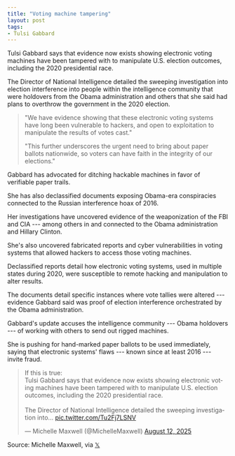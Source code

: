 ```yaml
---
title: "Voting machine tampering"
layout: post
tags:
- Tulsi Gabbard
---
```


Tulsi Gabbard says that evidence now exists showing electronic voting machines have been tampered with to manipulate U.S. election outcomes, including the 2020 presidential race.

The Director of National Intelligence detailed the sweeping investigation into election interference into people within the intelligence community that were holdovers from the Obama administration and others that she said had plans to overthrow the government in the 2020 election.

> "We have evidence showing that these electronic voting systems have long been vulnerable to hackers, and open to exploitation to manipulate the results of votes cast."
>
> "This further underscores the urgent need to bring about paper ballots nationwide, so voters can have faith in the integrity of our elections."

Gabbard has advocated for ditching hackable machines in favor of verifiable paper trails.

She has also declassified documents exposing Obama-era conspiracies connected to the Russian interference hoax of  2016.

Her investigations have uncovered evidence of the weaponization of the FBI and CIA --- among others in and connected to the Obama administration and Hillary Clinton.

She's also uncovered fabricated reports and cyber vulnerabilities in voting systems that allowed hackers to access those voting machines.

Declassified reports detail how electronic voting systems, used in multiple states during 2020, were susceptible to remote hacking and manipulation to alter results.

The documents detail specific instances where vote tallies were altered --- evidence Gabbard said was proof of election interference orchestrated by the Obama administration.

Gabbard's update accuses the intelligence community --- Obama holdovers --- of working with others to send out rigged machines.

She is pushing for hand-marked paper ballots to be used immediately, saying that electronic systems' flaws --- known since at least 2016 --- invite fraud.

<blockquote class="twitter-tweet"><p lang="en" dir="ltr">If this is true:<br>Tulsi Gabbard says that evidence now exists showing electronic voting machines have been tampered with to manipulate U.S. election outcomes, including the 2020 presidential race.<br><br>The Director of National Intelligence detailed the sweeping investigation into… <a href="https://t.co/Tu2Fj7LSNV">pic.twitter.com/Tu2Fj7LSNV</a></p>&mdash; Michelle Maxwell (@MichelleMaxwell) <a href="https://twitter.com/MichelleMaxwell/status/1955091102983225360?ref_src=twsrc%5Etfw">August 12, 2025</a></blockquote> <script async src="https://platform.twitter.com/widgets.js" charset="utf-8"></script>

Source: Michelle Maxwell, via [𝕏](https://x.com)

